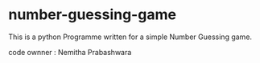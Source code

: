 # number-guessing-game
This is a python Programme written for a simple Number Guessing game.

code ownner : Nemitha Prabashwara
